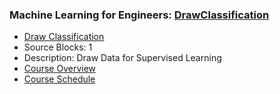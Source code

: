 ### Machine Learning for Engineers: [DrawClassification](https://www.apmonitor.com/pds/index.php/Main/DrawClassification)
- [Draw Classification](https://www.apmonitor.com/pds/index.php/Main/DrawClassification)
 - Source Blocks: 1
 - Description: Draw Data for Supervised Learning
- [Course Overview](https://apmonitor.com/pds)
- [Course Schedule](https://apmonitor.com/pds/index.php/Main/CourseSchedule)
